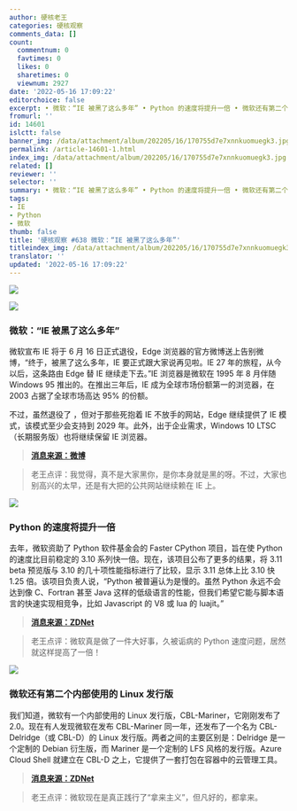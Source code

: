 ```yaml
---
author: 硬核老王
categories: 硬核观察
comments_data: []
count:
  commentnum: 0
  favtimes: 0
  likes: 0
  sharetimes: 0
  viewnum: 2927
date: '2022-05-16 17:09:22'
editorchoice: false
excerpt: • 微软：“IE 被黑了这么多年” • Python 的速度将提升一倍 • 微软还有第二个内部使用的 Linux 发行版
fromurl: ''
id: 14601
islctt: false
banner_img: /data/attachment/album/202205/16/170755d7e7xnnkuomuegk3.jpg
permalink: /article-14601-1.html
index_img: /data/attachment/album/202205/16/170755d7e7xnnkuomuegk3.jpg
related: []
reviewer: ''
selector: ''
summary: • 微软：“IE 被黑了这么多年” • Python 的速度将提升一倍 • 微软还有第二个内部使用的 Linux 发行版
tags:
- IE
- Python
- 微软
thumb: false
title: '硬核观察 #638 微软：“IE 被黑了这么多年”'
titleindex_img: /data/attachment/album/202205/16/170755d7e7xnnkuomuegk3.jpg
translator: ''
updated: '2022-05-16 17:09:22'
---
```


![](/data/attachment/album/202205/16/170755d7e7xnnkuomuegk3.jpg)


![](/data/attachment/album/202205/16/170802fh8uwwauuu5jxg5w.jpg)


### 微软：“IE 被黑了这么多年”


微软宣布 IE 将于 6 月 16 日正式退役，Edge 浏览器的官方微博送上告别微博，“终于，被黑了这么多年，IE 要正式跟大家说再见啦。IE 27 年的旅程，从今以后，这条路由 Edge 替 IE 继续走下去。”IE 浏览器是微软在 1995 年 8 月伴随 Windows 95 推出的。在推出三年后，IE 成为全球市场份额第一的浏览器，在 2003 占据了全球市场高达 95% 的份额。


不过，虽然退役了 ，但对于那些死抱着 IE 不放手的网站，Edge 继续提供了 IE 模式，该模式至少会支持到 2029 年。此外，出于企业需求，Windows 10 LTSC（长期服务版）也将继续保留 IE 浏览器。



> 
> **[消息来源：微博](https://weibo.com/7732075754/Ltb3e5PQM)**
> 
> 
> 



> 
> 老王点评：我觉得，真不是大家黑你，是你本身就是黑的呀。不过，大家也别高兴的太早，还是有大把的公共网站继续赖在 IE 上。
> 
> 
> 


![](/data/attachment/album/202205/16/170818dtbv484882z81116.jpg)


### Python 的速度将提升一倍


去年，微软资助了 Python 软件基金会的 Faster CPython 项目，旨在使 Python 的速度比目前稳定的 3.10 系列快一倍。现在，该项目公布了更多的结果，将 3.11 beta 预览版与 3.10 的几十项性能指标进行了比较，显示 3.11 总体上比 3.10 快 1.25 倍。该项目负责人说，“Python 被普遍认为是慢的。虽然 Python 永远不会达到像 C、Fortran 甚至 Java 这样的低级语言的性能，但我们希望它能与脚本语言的快速实现相竞争，比如 Javascript 的 V8 或 lua 的 luajit。”



> 
> **[消息来源：ZDNet](https://www.zdnet.com/article/programming-languages-python-is-slow-but-its-about-to-get-faster/)**
> 
> 
> 



> 
> 老王点评：微软真是做了一件大好事，久被诟病的 Python 速度问题，居然就这样提高了一倍！
> 
> 
> 


![](/data/attachment/album/202205/16/170900terpzxerrc9u96dc.jpg)


### 微软还有第二个内部使用的 Linux 发行版


我们知道，微软有一个内部使用的 Linux 发行版，CBL-Mariner，它刚刚发布了 2.0。现在有人发现微软在发布 CBL-Mariner 同一年，还发布了一个名为 CBL-Delridge（或 CBL-D）的 Linux 发行版。两者之间的主要区别是：Delridge 是一个定制的 Debian 衍生版，而 Mariner 是一个定制的 LFS 风格的发行版。Azure Cloud Shell 就建立在 CBL-D 之上，它提供了一套打包在容器中的云管理工具。



> 
> **[消息来源：ZDNet](https://www.zdnet.com/article/surprise-theres-yet-another-microsoft-linux-distro-cbl-delridge/)**
> 
> 
> 



> 
> 老王点评：微软现在是真正践行了“拿来主义”，但凡好的，都拿来。
> 
> 
>